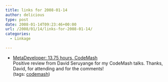 ```yaml
---
title: links for 2008-01-14
author: delicious
type: post
date: 2008-01-14T09:23:46+00:00
url: /2008/01/14/links-for-2008-01-14/
categories:
  - Linkage

---
```

  * <div>
      <a href="http://metadeveloper.blogspot.com/2008/01/1375-hours-codemash.html">MetaDeveloper: 13.75 hours, CodeMash</a>
    </div>
    
    <div>
      Positive review from David Seruyange for my CodeMash talks. Thanks, David, for attending and for the comments!
    </div>
    
    <div>
      (tags: <a href="http://del.icio.us/tazzzzz/codemash">codemash</a>)
    </div>